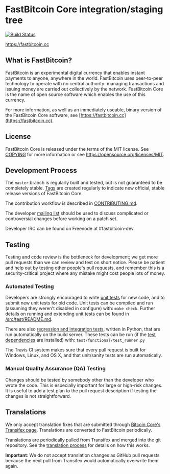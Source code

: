 FastBitcoin Core integration/staging tree
=====================================

[![Build Status](https://travis-ci.org/LIMXTEC/FastBitcoin.svg?branch=0.15)](https://travis-ci.org/LIMXTEC/FastBitcoin)

https://fastbitcoin.cc

What is FastBitcoin?
----------------

FastBitcoin is an experimental digital currency that enables instant payments to
anyone, anywhere in the world. FastBitcoin uses peer-to-peer technology to operate
with no central authority: managing transactions and issuing money are carried
out collectively by the network. FastBitcoin Core is the name of open source
software which enables the use of this currency.

For more information, as well as an immediately useable, binary version of
the FastBitcoin Core software, see [https://fastbitcoin.cc](https://fastbitcoin.cc).

License
-------

FastBitcoin Core is released under the terms of the MIT license. See [COPYING](COPYING) for more
information or see https://opensource.org/licenses/MIT.



Development Process
-------------------

The `master` branch is regularly built and tested, but is not guaranteed to be
completely stable. [Tags](https://github.com/LIMXTEC/fastbitcoin/tags) are created
regularly to indicate new official, stable release versions of FastBitcoin Core.

The contribution workflow is described in [CONTRIBUTING.md](CONTRIBUTING.md).

The developer [mailing list](https://groups.google.com/forum/#!forum/fastbitcoin-dev)
should be used to discuss complicated or controversial changes before working
on a patch set.

Developer IRC can be found on Freenode at #fastbitcoin-dev.

Testing
-------

Testing and code review is the bottleneck for development; we get more pull
requests than we can review and test on short notice. Please be patient and help out by testing
other people's pull requests, and remember this is a security-critical project where any mistake might cost people
lots of money.

### Automated Testing

Developers are strongly encouraged to write [unit tests](src/test/README.md) for new code, and to
submit new unit tests for old code. Unit tests can be compiled and run
(assuming they weren't disabled in configure) with: `make check`. Further details on running
and extending unit tests can be found in [/src/test/README.md](/src/test/README.md).

There are also [regression and integration tests](/test), written
in Python, that are run automatically on the build server.
These tests can be run (if the [test dependencies](/test) are installed) with: `test/functional/test_runner.py`

The Travis CI system makes sure that every pull request is built for Windows, Linux, and OS X, and that unit/sanity tests are run automatically.

### Manual Quality Assurance (QA) Testing

Changes should be tested by somebody other than the developer who wrote the
code. This is especially important for large or high-risk changes. It is useful
to add a test plan to the pull request description if testing the changes is
not straightforward.

Translations
------------

We only accept translation fixes that are submitted through [Bitcoin Core's Transifex page](https://www.transifex.com/projects/p/fastbitcoin/).
Translations are converted to FastBitcoin periodically.

Translations are periodically pulled from Transifex and merged into the git repository. See the
[translation process](doc/translation_process.md) for details on how this works.

**Important**: We do not accept translation changes as GitHub pull requests because the next
pull from Transifex would automatically overwrite them again.
